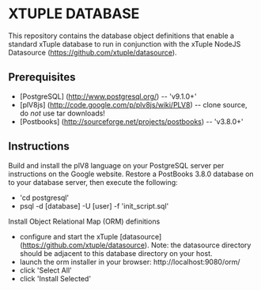XTUPLE DATABASE
===============

This repository contains the database object definitions that enable a standard xTuple database to run in conjunction with the xTuple NodeJS Datasource (https://github.com/xtuple/datasource).

Prerequisites
-------------
 * [PostgreSQL] (http://www.postgresql.org/) -- 'v9.1.0+'
 * [plV8js] (http://code.google.com/p/plv8js/wiki/PLV8) -- clone source, do *not* use tar downloads!
 * [Postbooks] (http://sourceforge.net/projects/postbooks) -- 'v3.8.0+'

Instructions
------------
Build and install the plV8 language on your PostgreSQL server per instructions on the Google website. Restore a PostBooks 3.8.0 database on to your database server, then execute the following:

* 'cd postgresql'
*  psql -d [database] -U [user] -f 'init_script.sql'

Install Object Relational Map (ORM) definitions

* configure and start the xTuple [datasource] (https://github.com/xtuple/datasource). 
  Note: the datasource directory should be adjacent to this database directory on your host.
* launch the orm installer in your browser: http://localhost:9080/orm/
* click 'Select All'
* click 'Install Selected'
